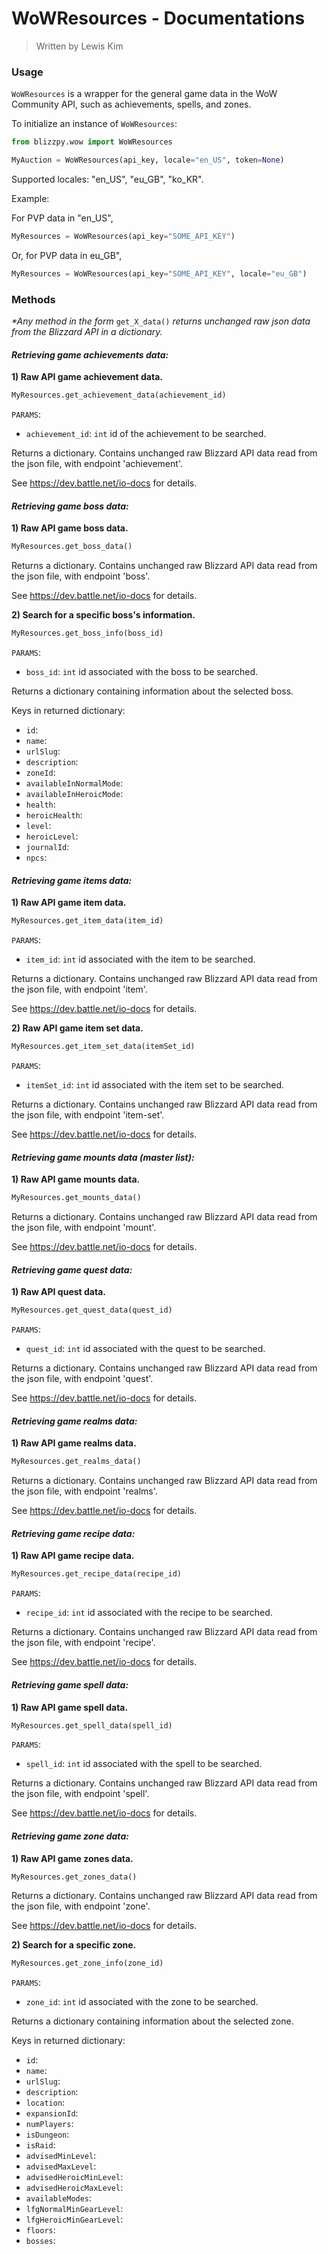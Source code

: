 # WoWResources - Documentations
> Written by Lewis Kim

### Usage

``WoWResources`` is a wrapper for the general game data in the WoW Community API, such as achievements, spells, and zones.

To initialize an instance of ``WoWResources``:

```python
from blizzpy.wow import WoWResources

MyAuction = WoWResources(api_key, locale="en_US", token=None)
```

Supported locales: "en_US", "eu_GB", "ko_KR".

Example:

For PVP data in "en_US",

```python
MyResources = WoWResources(api_key="SOME_API_KEY")
```

Or, for PVP data in eu_GB",

```python
MyResources = WoWResources(api_key="SOME_API_KEY", locale="eu_GB")
```

### Methods

_*Any method in the form_ ``get_X_data()`` _returns unchanged raw json data from the Blizzard API in a dictionary._

#### _Retrieving game achievements data:_

**1) Raw API game achievement data.**

```python
MyResources.get_achievement_data(achievement_id)
```

``PARAMS``:
- ``achievement_id``: ``int`` id of the achievement to be searched.

Returns a dictionary. Contains unchanged raw Blizzard API data read from the json file, with endpoint 'achievement'.

See https://dev.battle.net/io-docs for details.

#### _Retrieving game boss data:_

**1) Raw API game boss data.**

```python
MyResources.get_boss_data()
```

Returns a dictionary. Contains unchanged raw Blizzard API data read from the json file, with endpoint 'boss'.

See https://dev.battle.net/io-docs for details.

**2) Search for a specific boss's information.**

```python
MyResources.get_boss_info(boss_id)
```

``PARAMS``:
- ``boss_id``: ``int`` id associated with the boss to be searched.

Returns a dictionary containing information about the selected boss.

Keys in returned dictionary:
- ``id``:
- ``name``:
- ``urlSlug``:
- ``description``:
- ``zoneId``:
- ``availableInNormalMode``:
- ``availableInHeroicMode``:
- ``health``:
- ``heroicHealth``:
- ``level``:
- ``heroicLevel``:
- ``journalId``:
- ``npcs``:

#### _Retrieving game items data:_

**1) Raw API game item data.**

```python
MyResources.get_item_data(item_id)
```

``PARAMS``:
- ``item_id``: ``int`` id associated with the item to be searched.

Returns a dictionary. Contains unchanged raw Blizzard API data read from the json file, with endpoint 'item'.

See https://dev.battle.net/io-docs for details.

**2) Raw API game item set data.**

```python
MyResources.get_item_set_data(itemSet_id)
```

``PARAMS``:
- ``itemSet_id``: ``int`` id associated with the item set to be searched.

Returns a dictionary. Contains unchanged raw Blizzard API data read from the json file, with endpoint 'item-set'.

See https://dev.battle.net/io-docs for details.

#### _Retrieving game mounts data (master list):_

**1) Raw API game mounts data.**

```python
MyResources.get_mounts_data()
```

Returns a dictionary. Contains unchanged raw Blizzard API data read from the json file, with endpoint 'mount'.

See https://dev.battle.net/io-docs for details.

#### _Retrieving game quest data:_

**1) Raw API quest data.**

```python
MyResources.get_quest_data(quest_id)
```

``PARAMS``:
- ``quest_id``: ``int`` id associated with the quest to be searched.

Returns a dictionary. Contains unchanged raw Blizzard API data read from the json file, with endpoint 'quest'.

See https://dev.battle.net/io-docs for details.

#### _Retrieving game realms data:_

**1) Raw API game realms data.**

```python
MyResources.get_realms_data()
```

Returns a dictionary. Contains unchanged raw Blizzard API data read from the json file, with endpoint 'realms'.

See https://dev.battle.net/io-docs for details.

#### _Retrieving game recipe data:_

**1) Raw API game recipe data.**

```python
MyResources.get_recipe_data(recipe_id)
```

``PARAMS``:
- ``recipe_id``: ``int`` id associated with the recipe to be searched.

Returns a dictionary. Contains unchanged raw Blizzard API data read from the json file, with endpoint 'recipe'.

See https://dev.battle.net/io-docs for details.

#### _Retrieving game spell data:_

**1) Raw API game spell data.**

```python
MyResources.get_spell_data(spell_id)
```

``PARAMS``:
- ``spell_id``: ``int`` id associated with the spell to be searched.

Returns a dictionary. Contains unchanged raw Blizzard API data read from the json file, with endpoint 'spell'.

See https://dev.battle.net/io-docs for details.

#### _Retrieving game zone data:_

**1) Raw API game zones data.**

```python
MyResources.get_zones_data()
```

Returns a dictionary. Contains unchanged raw Blizzard API data read from the json file, with endpoint 'zone'.

See https://dev.battle.net/io-docs for details.

**2) Search for a specific zone.**

```python
MyResources.get_zone_info(zone_id)
```

``PARAMS``:
- ``zone_id``: ``int`` id associated with the zone to be searched.

Returns a dictionary containing information about the selected zone.

Keys in returned dictionary:
- ``id``:
- ``name``:
- ``urlSlug``:
- ``description``:
- ``location``:
- ``expansionId``:
- ``numPlayers``:
- ``isDungeon``:
- ``isRaid``:
- ``advisedMinLevel``:
- ``advisedMaxLevel``:
- ``advisedHeroicMinLevel``:
- ``advisedHeroicMaxLevel``:
- ``availableModes``:
- ``lfgNormalMinGearLevel``:
- ``lfgHeroicMinGearLevel``:
- ``floors``:
- ``bosses``:

